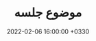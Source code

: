 ---
title: "موضوع جلسه"
lecturer: "نام ارائه دهنده"
bio: "دانشجوی مهندسی کامپیوتر"
github_id: "amirihusayn"
date: "2022-02-06 16:00:00 +0330"
location: "سالن آمفی تئاتر"
topic1: "بخش اول جلسه"
topic2: "بخش دوم جلسه"
topic3: "بخش سوم جلسه"
topic4: "بخش چهارم جلسه"
---